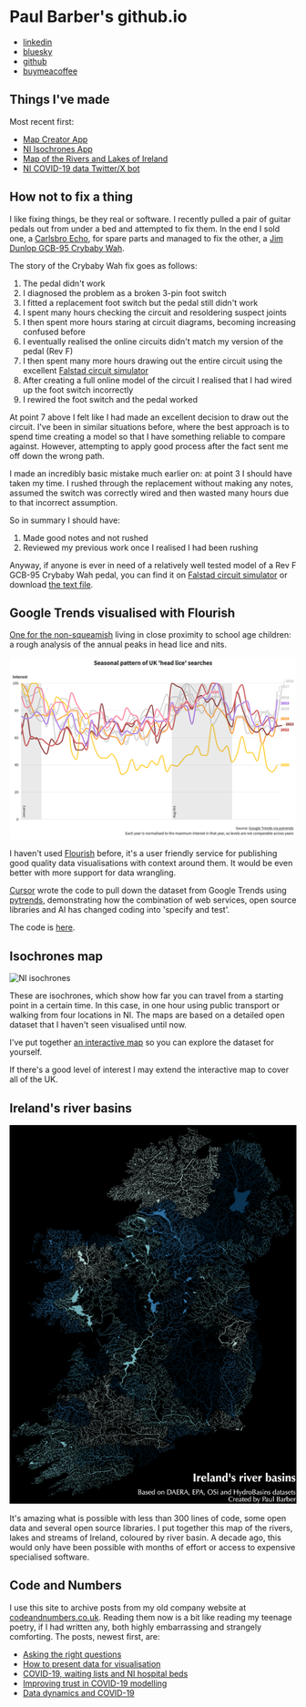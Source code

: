# Paul Barber's github.io

* [linkedin](https://www.linkedin.com/in/pauljbarber/)
* [bluesky](https://bsky.app/profile/pbarber.github.io)
* [github](https://github.com/pbarber)
* [buymeacoffee](https://buymeacoffee.com/pbarber)

## Things I've made

Most recent first:

* [Map Creator App](https://pbarber.github.io/map-creator-app/)
* [NI Isochrones App](https://pbarber.github.io/ni-travel-app/)
* [Map of the Rivers and Lakes of Ireland](https://github.com/pbarber/river-maps/blob/master/README.md)
* [NI COVID-19 data Twitter/X bot](https://twitter.com/ni_covid19_data)

## How not to fix a thing

I like fixing things, be they real or software. I recently pulled a pair of guitar pedals out from under a bed and attempted to fix them. In the end I sold one, a [Carlsbro Echo](https://www.dirk-hendrik.com/carlsbro.html), for spare parts and managed to fix the other, a [Jim Dunlop GCB-95 Crybaby Wah](https://www.jimdunlop.com/cry-baby-standard-wah/).

The story of the Crybaby Wah fix goes as follows:

1. The pedal didn't work
2. I diagnosed the problem as a broken 3-pin foot switch
3. I fitted a replacement foot switch but the pedal still didn't work
4. I spent many hours checking the circuit and resoldering suspect joints
5. I then spent more hours staring at circuit diagrams, becoming increasing confused before
6. I eventually realised the online circuits didn't match my version of the pedal (Rev F)
7. I then spent many more hours drawing out the entire circuit using the excellent [Falstad circuit simulator](https://www.falstad.com/circuit/)
8. After creating a full online model of the circuit I realised that I had wired up the foot switch incorrectly
9. I rewired the foot switch and the pedal worked

At point 7 above I felt like I had made an excellent decision to draw out the circuit. I've been in similar situations before, where the best approach is to spend time creating a model so that I have something reliable to compare against. However, attempting to apply good process after the fact sent me off down the wrong path.

I made an incredibly basic mistake much earlier on: at point 3 I should have taken my time. I rushed through the replacement without making any notes, assumed the switch was correctly wired and then wasted many hours due to that incorrect assumption.

So in summary I should have:

1. Made good notes and not rushed
2. Reviewed my previous work once I realised I had been rushing

Anyway, if anyone is ever in need of a relatively well tested model of a Rev F GCB-95 Crybaby Wah pedal, you can find it on [Falstad circuit simulator](https://www.falstad.com/circuit/circuitjs.html?ctz=CQAgjCAMB0l5YCsA2ATI8NV1QdlwMyQAcqyAnObiIpDTXYgKYC0YYAUAOYgAsvxPmGR8BowXUgcAbiALJBvYXIUhsEqHzrlNk6Ig4B3FYuX9TIqQV4gAXkwB2TAE4ty0CJ+i4wvAolRiMHJAsHhUVmo6VFh4OPiSG3dPDls+chElTIy1EjU7Rxc3Dw5ndJF1E1yNMLgObB1EfjUUGmasvihYyFRgyn6BgcFiaFResaoCcmJeKi64CDpOY1mKvKabSqkVsQ7VoUsjNpsO5F46DqkysHlovJvkOiIbJfgjjeqQM7uJI-YZz4PH5QDgAYy+5xaIm+B06YEiIBGYzAE2IkEoyH8OhgCxB1zAAMq-xsz00YzexkoqEBBM2eSuIHIKM+TOppKWaLiRxhlVZn22jJCLOZWyOVLUxEE4tFZXFBGwgupl0wb1lQvlr0lcgVdAUb3O2keckgSXVJvAUAAOgBnMA2li8Ubnci0NEEYT+MY2mD8JTWEjoEK9E0EG21G0AEyYADMAIYAVwANgAXK22+2OhSugTERC4RB5gih60wFD+E2B8vyPxhuCRmMJlPgUqM5mkvnK8lc4zEM7GpJt81ScG9kkBRF9vZqDyDWf9YisdhyaDTHq4chwc6+XtgKKxRZgick81BESkk7QChz2fMFjUR0CNcbyAKIi4MQ4hAggBKIEIFS1XBzUCDQlTgLoMEkCCjn2DoPkuFsPkqJDWj0BYWx5PIeVQ+YEBbUd+yPORxzQvDjBhDoCIQ-EASLERiS0KCpikVN2HkbUllpDjNAgFhEBXJlmLGfhkDY8gXn0dhUH4F0SHkXt2NqEAozjJNk0PMItQ1cAHm4mx4RYQQYnwRAkFwdA82md0XVwg9WNQHJtJuQJuKWEAWAIS981wIIQlMl9pOxfRkEIcy-F4AI0WEHQlJUxt1OuVB5W4lFHJ1PggLecEUWS0kcupYQLmnPpryGBFHUCAtECZHApl9WyQQADx0pdUvAMYMGczppJAABhAAFYsAAoACNE3jJgAEoOGappBBQDAQoIGhVE2GwBuQG1RsTWNQQAa2m5qwmmRF2pcpc1r6-rEC2rhnCYRxDr4PMaCIGgfFe5bLoAKTAfqwAAGlQAHEAB5AZvAAh8AhcAIogELupsX7BoB3g-nlQRkqBbUmshwg5Bi2gdF4JU1HW-rUC2gAHeNnCpxMpr+JK2XNBj2Q0hyzwVVL6KNTYZ1Ksq72XSBcDOYhyH9bAEGIMWGqkI6iAK8dfAIQQkAwS6Bt4LaAE8mETRMAHtDGm4xnMx1nbkIhkLb4LGMZoZlXiyyGXL8ArAguZL9NYTGPFF750DCAlTKC3Fbd03g+3yvg+yeIg6nxdiPZ09jtKWWgpETdrktMgquPznjcLgDHIE9XxsBJ+VrDxNORCLhii4uNHzajmOo+S23mcY3O2XS3hMrqHg7cbx3It0CGSaMsh7Zn4nTu-VAp9Ud0Th8uRd06QQABFOCO4ISR6lFzXle9ToARX3yH-G1TrrAwR2bEEC-l+a4h05cmYz3dbe+vII4p5CJAOUArL4mJXoiG8q9BePVvqoH+gDAgYNuA0CFHmBuQpHgaCkDwcyjBmj4PepYXGolGg6HfDYNAiMrrEC2mNXaB13hyzENgvgvxmqzAgC9BaXwipwIQcDAwPAi4fFEXLSQEMbgAlahFJYJwyYgCNvGZMNN1LNQUBACyiIwgtEUIogAlg4NRW14H9V4E9FEeAVCdSStQeSf9vzg3frXNWy0ZiY17H-XqYQIamUfiTGg6A5ARW8WA0STwlBfB6tYBRggfHX0lBUaqjJwJkFJoIb8NwpG4gcgVBAWibLPxABfMBGQzykEZGiOQuZHG+ByUWbUy0wiD21JkReSApG7mJsgeiBIekL0yQYAAyjos85p-w2wtHGRM1omBklQZM7SSySK40lI-PsEsdDyHPpk4QXS8gPxapjXYp0fFikHEkI07NKTMg6OKBCPZJzKA7KArpBYnadWik7fRezcBSJrhleiRYvrrkccQLpv81aeF8BANWcSQBZK6WCqGzT+lyBYYvABB8wVkE4hLNQEDinfjRordiZBqA3FoGoICdSIVHU5s9SlRBMh8zOQYNuKcsZe3ttSAUscDR9zji8KReKmntVpfKdpmT-kMsgBgJKtikBqDVt4+lEqdDoHooETVKTim9XBubHueVjU6lQQxQVFrQEgk5ay-Sulm7o3dg7FydFcbWBiinfGNxYHk0BrgLa90IxmyqJUBxhUbVCsbj3aOIqR5kBsCgJYCa0F8sjbHJN7U+yZu7tU1OKJqk5pVBSLNiajQFsYEaMBJ8G5+HasoJo0q+oEFFfmBgybam0C+ovFtDQo3MgzWyz88BWkwFEr4EIaAiwLAoPLZsoy7bctymmugMy5kLN3PpFN1SUQx2aJ4eIEF0Q6G-Ewa0BjrTJljA4UETBAHKAfT3N5Rqsblp7tU-lMb1bvskS+6kO7t2SPjXurdMcJHpp5VJdqOQoOfpg2+mDzsOBGx0oIeOWhKD0GHeiMWKBgnRFQ3IZDXxlroedDFUYkFug4eQHhzq+QIEtpQ3Wsjx6sPUaoLRtACr8h1pbUAA) or download [the text file](./gcb-95-rev-f-20240901-1655.circuitjs.txt).

## Google Trends visualised with Flourish

[One for the non-squeamish](https://public.flourish.studio/story/2630542/) living in close proximity to school age children: a rough analysis of the annual peaks in head lice and nits.

![Head lice seasonal trends from Google Trends](head-lice-google-trends-seasonal.png)

I haven't used [Flourish](https://public.flourish.studio/story/2630542/) before, it's a user friendly service for publishing good quality data visualisations with context around them. It would be even better with more support for data wrangling.

[Cursor](https://cursor.com/) wrote the code to pull down the dataset from Google Trends using [pytrends](https://github.com/GeneralMills/pytrends), demonstrating how the combination of web services, open source libraries and AI has changed coding into 'specify and test'.

The code is [here](https://github.com/pbarber/head-lice).

## Isochrones map

![NI isochrones](https://pbarber.github.io/ni-travel-app/ni-travel-maps.png)

These are isochrones, which show how far you can travel from a starting point in a certain time. In this case, in one hour using public transport or walking from four locations in NI. The maps are based on a detailed open dataset that I haven't seen visualised until now.

I've put together [an interactive map](https://pbarber.github.io/ni-travel-app/) so you can explore the dataset for yourself.

If there's a good level of interest I may extend the interactive map to cover all of the UK.

## Ireland's river basins

![Ireland's river basins](ie_rivers_lakes-Hokusai2-7.png)

It's amazing what is possible with less than 300 lines of code, some open data and several open source libraries. I put together this map of the rivers, lakes and streams of Ireland, coloured by river basin. A decade ago, this would only have been possible with months of effort or access to expensive specialised software.

## Code and Numbers

I use this site to archive posts from my old company website at [codeandnumbers.co.uk](codeandnumbers/README.md). Reading them now is a bit like reading my teenage poetry, if I had written any, both highly embarrassing and strangely comforting. The posts, newest first, are:

* [Asking the right questions](codeandnumbers/asking-the-right-questions.md)
* [How to present data for visualisation](codeandnumbers/how-to-present-data-for-visualisation.md)
* [COVID-19, waiting lists and NI hospital beds](codeandnumbers/covid-19-waiting-lists-and-ni-hospital-beds.md)
* [Improving trust in COVID-19 modelling](codeandnumbers/improving-trust-in-covid-19-modelling.md)
* [Data dynamics and COVID-19](codeandnumbers/data-dynamics-and-covid-19.md)
